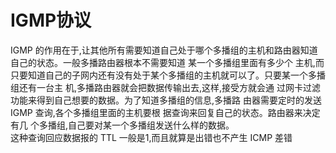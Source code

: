 # IGMP协议
IGMP 的作用在于,让其他所有需要知道自己处于哪个多播组的主机和路由器知道自己的状态。一般多播路由器根本不需要知道 某一个多播组里面有多少个 主机,而只要知道自己的子网内还有没有处于某个多播组的主机就可以了。只要某一个多播组还有一台主 机,多播路由器就会把数据传输出去,这样,接受方就会通 过网卡过滤功能来得到自己想要的数据。为了知道多播组的信息,多播路 由器需要定时的发送 IGMP 查询,各个多播组里面的主机要根 据查询来回复自己的状态。路由器来决定有几 个多播组,自己要对某一个多播组发送什么样的数据。  
这种查询回应数据报的 TTL 一般是1,而且就算是出错也不产生 ICMP 差错

